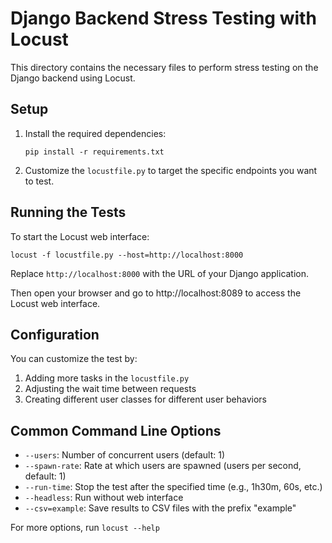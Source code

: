 # Django Backend Stress Testing with Locust

This directory contains the necessary files to perform stress testing on the Django backend using Locust.

## Setup

1. Install the required dependencies:
   ```
   pip install -r requirements.txt
   ```

2. Customize the `locustfile.py` to target the specific endpoints you want to test.

## Running the Tests

To start the Locust web interface:

```
locust -f locustfile.py --host=http://localhost:8000
```

Replace `http://localhost:8000` with the URL of your Django application.

Then open your browser and go to http://localhost:8089 to access the Locust web interface.

## Configuration

You can customize the test by:

1. Adding more tasks in the `locustfile.py`
2. Adjusting the wait time between requests
3. Creating different user classes for different user behaviors

## Common Command Line Options

- `--users`: Number of concurrent users (default: 1)
- `--spawn-rate`: Rate at which users are spawned (users per second, default: 1)
- `--run-time`: Stop the test after the specified time (e.g., 1h30m, 60s, etc.)
- `--headless`: Run without web interface
- `--csv=example`: Save results to CSV files with the prefix "example"

For more options, run `locust --help`
